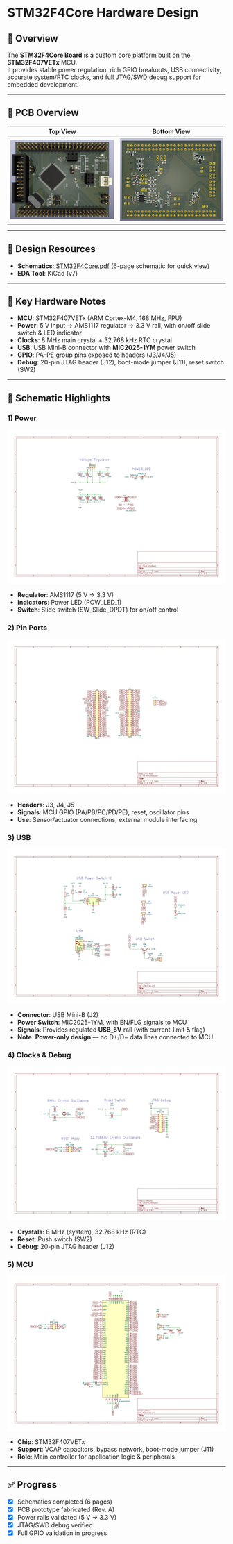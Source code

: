 # STM32F4Core Hardware Design

## 🔎 Overview
The **STM32F4Core Board** is a custom core platform built on the **STM32F407VETx** MCU.  
It provides stable power regulation, rich GPIO breakouts, USB connectivity, accurate system/RTC clocks, and full JTAG/SWD debug support for embedded development.

---

## 📸 PCB Overview
| Top View | Bottom View |
|----------|-------------|
| ![Top](docs/images/STM32F4-Demo-Board-F.png) | ![Bottom](docs/images/STM32F4-Demo-Board-B.png) |

---

## 📑 Design Resources
- **Schematics**: [STM32F4Core.pdf](STM32F4-Demo-Board.pdf) (6-page schematic for quick view)  
- **EDA Tool**: KiCad (v7)  

---

## 🔧 Key Hardware Notes
- **MCU**: STM32F407VETx (ARM Cortex-M4, 168 MHz, FPU)  
- **Power**: 5 V input → AMS1117 regulator → 3.3 V rail, with on/off slide switch & LED indicator  
- **Clocks**: 8 MHz main crystal + 32.768 kHz RTC crystal  
- **USB**: USB Mini-B connector with **MIC2025-1YM** power switch  
- **GPIO**: PA–PE group pins exposed to headers (J3/J4/J5)  
- **Debug**: 20-pin JTAG header (J12), boot-mode jumper (J11), reset switch (SW2)  

---

## 🧩 Schematic Highlights

### 1) Power
![Power](docs/images/Power.jpg)  
- **Regulator**: AMS1117 (5 V → 3.3 V)  
- **Indicators**: Power LED (POW_LED_1)  
- **Switch**: Slide switch (SW_Slide_DPDT) for on/off control  

### 2) Pin Ports
![Ports](docs/images/Pin-Port.jpg)  
- **Headers**: J3, J4, J5  
- **Signals**: MCU GPIO (PA/PB/PC/PD/PE), reset, oscillator pins  
- **Use**: Sensor/actuator connections, external module interfacing  

### 3) USB
![USB](docs/images/USB.jpg)  
- **Connector**: USB Mini-B (J2)  
- **Power Switch**: MIC2025-1YM, with EN/FLG signals to MCU  
- **Signals**: Provides regulated **USB_5V** rail (with current-limit & flag)  
- **Note**: **Power-only design** — no D+/D− data lines connected to MCU. 

### 4) Clocks & Debug
![Clocks](docs/images/Crystal.jpg)  
- **Crystals**: 8 MHz (system), 32.768 kHz (RTC)  
- **Reset**: Push switch (SW2)  
- **Debug**: 20-pin JTAG header (J12)  

### 5) MCU
![MCU](docs/images/MCU.jpg)  
- **Chip**: STM32F407VETx  
- **Support**: VCAP capacitors, bypass network, boot-mode jumper (J11)  
- **Role**: Main controller for application logic & peripherals  

---

## ✅ Progress
- [x] Schematics completed (6 pages)  
- [x] PCB prototype fabricated (Rev. A)  
- [x] Power rails validated (5 V → 3.3 V)  
- [x] JTAG/SWD debug verified   
- [x] Full GPIO validation in progress  
